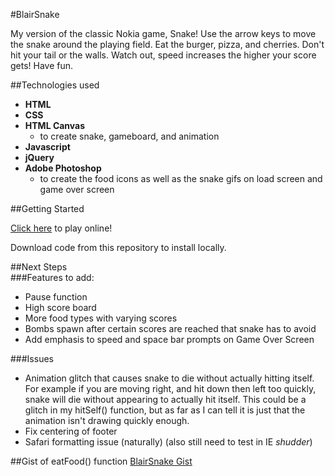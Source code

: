 #BlairSnake

My version of the classic Nokia game, Snake! Use the arrow keys to move the snake around the playing field. Eat the burger, pizza, and cherries. Don't hit your tail or the walls. Watch out, speed increases the higher your score gets! Have fun.

##Technologies used

* **HTML**  
* **CSS**
* **HTML Canvas**
	* to create snake, gameboard, and animation
* **Javascript**  
* **jQuery**  
* **Adobe Photoshop**
	* to create the food icons as well as the snake gifs on load screen and game over screen
	
##Getting Started  

[Click here](https://blairdow.github.io/blair-snake/) to play online!

Download code from this repository to install locally.


##Next Steps  
###Features to add:
* Pause function   
* High score board    
* More food types with varying scores    
* Bombs spawn after certain scores are reached that snake has to avoid  
* Add emphasis to speed and space bar prompts on Game Over Screen

###Issues  
* Animation glitch that causes snake to die without actually hitting itself. For example if you are moving right, and hit down then left too quickly, snake will die without appearing to actually hit itself. This could be a glitch in my hitSelf() function, but as far as I can tell it is just that the animation isn't drawing quickly enough.
* Fix centering of footer
* Safari formatting issue (naturally) (also still need to test in IE *shudder*)

##Gist of eatFood() function
[BlairSnake Gist](https://gist.github.com/blairdow/fc90d88c25daebfd8952da39770fb958)

